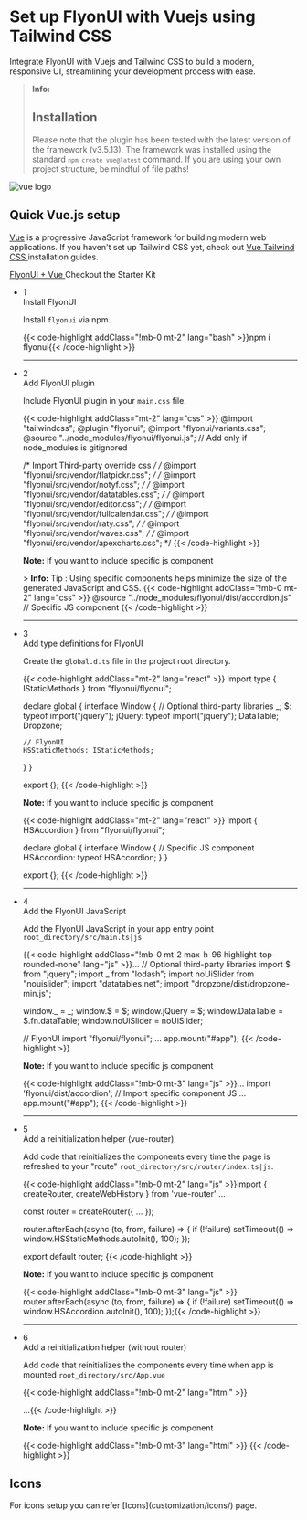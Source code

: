 # Set up FlyonUI with Vuejs using Tailwind CSS

Integrate FlyonUI with Vuejs and Tailwind CSS to build a modern, responsive UI, streamlining your development process with ease.

> **Info:** <h2 class="text-lg font-medium mb-1">Installation</h2>
> Please note that the plugin has been tested with the latest version of the framework (v3.5.13). The framework was installed using the standard <code>`npm create vue@latest`</code> command.
> If you are using your own project structure, be mindful of file paths!

<div>
  <div class="flex gap-2">
    <div><img src="https://cdn.flyonui.com/fy-assets/icons/vue-vite-icon.png" alt="vue logo" class="h-auto w-14 mt-2" /></div>
    <div>
      <h2 class="text-base-content mb-3 text-lg font-semibold mt-2">
        Quick
        <span class="text-emerald-600">Vue.js</span>
        setup
      </h2>
      <p class="text-base-conte/80 text-base">
        <a href="https://vuejs.org/" class="link link-animated link-primary" target="_blank">Vue</a> is a progressive JavaScript framework for building modern web applications. If you haven't set up Tailwind CSS yet, check out
        <a class="link link-animated" target="_blank" href="https://tailwindcss.com/docs/guides/vite#vue">
          Vue Tailwind CSS
        </a>
        installation guides.
      </p>
      <div class="tooltip">
        <a href="https://github.com/themeselection/flyonui-vuejs-integration" target="_blank" type="button" class="tooltip-toggle btn-sm btn btn-outline" aria-label="Tooltip">
          <span class="icon-[tabler--bolt-filled] text-emerald-600"></span>
          FlyonUI + Vue
        </a>
        <span class="tooltip-content tooltip-shown:opacity-100 tooltip-shown:visible" role="tooltip">
          <span class="tooltip-body">Checkout the Starter Kit</span>
        </span>
      </div>
    </div>
  </div>

  <ul class="timeline timeline-snap-icon timeline-compact timeline-vertical mb-12 w-full ps-0">
    <!-- Installation -->
    <li class="mt-0 mb-0 ps-0">
      <div class="timeline-middle mb-2">
        <span class="text-base-content flex size-7 items-center justify-center rounded-full border border-base-content/20 font-semibold">
          1
        </span>
      </div>
      <div class="timeline-end m-0 mb-0 w-full rounded-lg p-4">
        <div class="text-base-content mb-3 font-semibold">Install FlyonUI</div>
        <p>
          Install
          <code>flyonui</code>
          via npm.
        </p>
        {{< code-highlight addClass="!mb-0 mt-2" lang="bash" >}}npm i flyonui{{< /code-highlight >}}
      </div>
      <hr class="!w-0.5 rounded-none border-transparent" />
    </li>
    <!-- Configure FlyonUI JavaScript paths -->
    <li class="mt-0 mb-0 ps-0">
      <div class="timeline-middle mb-2">
        <span class="text-base-content flex size-7 items-center justify-center rounded-full border border-base-content/20 font-semibold">
          2
        </span>
      </div>
      <div class="timeline-end mb-0 w-full rounded-lg p-4 m-0">
        <div class="text-base-content mb-3 font-semibold">Add FlyonUI plugin</div>
        <p>
          Include FlyonUI plugin in your <code>main.css</code> file.
        </p>
        {{< code-highlight addClass="mt-2" lang="css" >}}
@import "tailwindcss";
@plugin "flyonui";
@import "flyonui/variants.css";
@source "../node_modules/flyonui/flyonui.js"; // Add only if node_modules is gitignored

/* Import Third-party override css */
/* @import "flyonui/src/vendor/flatpickr.css"; */
/* @import "flyonui/src/vendor/notyf.css"; */
/* @import "flyonui/src/vendor/datatables.css"; */
/* @import "flyonui/src/vendor/editor.css"; */
/* @import "flyonui/src/vendor/fullcalendar.css"; */
/* @import "flyonui/src/vendor/raty.css"; */
/* @import "flyonui/src/vendor/waves.css"; */
/* @import "flyonui/src/vendor/apexcharts.css"; */
  {{< /code-highlight >}}
        <p><strong>Note:</strong> If you want to include specific js component </p>
        > **Info:** <span class="font-semibold">Tip :</span> Using specific components helps minimize the size of the generated JavaScript and CSS.
        {{< code-highlight addClass="!mb-0 mt-2" lang="css" >}}
@source "../node_modules/flyonui/dist/accordion.js" // Specific JS component
  {{< /code-highlight >}}
    </div>
    <hr class="!w-0.5 rounded-none border-transparent" />
    </li>

  <!-- Add type definitions for FlyonUI -->
  <li class="mt-0 mb-0 ps-0">
    <div class="timeline-middle mb-2">
      <span class="text-base-content flex size-7 items-center justify-center rounded-full border border-base-content/20 font-semibold">
        3
      </span>
    </div>
    <div class="timeline-end mb-0 w-full rounded-lg p-4 m-0">
      <div class="text-base-content mb-3 font-semibold">Add type definitions for FlyonUI</div>
      <p>
        Create the <code>global.d.ts</code> file in the project root directory.
      </p>
      {{< code-highlight addClass="mt-2" lang="react" >}}
import type { IStaticMethods } from "flyonui/flyonui";

declare global {
  interface Window {
    // Optional third-party libraries
    _;
    $: typeof import("jquery");
    jQuery: typeof import("jquery");
    DataTable;
    Dropzone;

    // FlyonUI
    HSStaticMethods: IStaticMethods;
  }
}

export {};
  {{< /code-highlight >}}
      <p class="!mt-4">
        <strong>Note:</strong> If you want to include specific js component
      </p>
      {{< code-highlight addClass="mt-2" lang="react" >}}
import { HSAccordion } from "flyonui/flyonui";

declare global {
  interface Window {
    // Specific JS component
    HSAccordion: typeof HSAccordion;
  }
}

export {};
  {{< /code-highlight >}}
  </div>
  <hr class="!w-0.5 rounded-none border-transparent" />
  </li>
    <!-- Add the FlyonUI JavaScript -->
    <li class="mt-0 mb-0 ps-0">
      <div class="timeline-middle mb-2">
        <span class="text-base-content flex size-7 items-center justify-center rounded-full border border-base-content/20 font-semibold">
          4
        </span>
      </div>
      <div class="timeline-end m-0 mb-0 w-full rounded-lg p-4">
        <div class="text-base-content mb-3 font-semibold">Add the FlyonUI JavaScript</div>
        <p>Add the FlyonUI JavaScript in your app entry point <code>root_directory/src/main.ts|js</code></p>
        {{< code-highlight addClass="!mb-0 mt-2 max-h-96 highlight-top-rounded-none" lang="js" >}}...
// Optional third-party libraries
import $ from "jquery";
import _ from "lodash";
import noUiSlider from "nouislider";
import "datatables.net";
import "dropzone/dist/dropzone-min.js";

window._ = _;
window.$ = $;
window.jQuery = $;
window.DataTable = $.fn.dataTable;
window.noUiSlider = noUiSlider;

// FlyonUI
import "flyonui/flyonui";
...
app.mount("#app");
      {{< /code-highlight >}}
        <p class="!mt-4">
        <strong>Note:</strong> If you want to include specific js component
      </p>
      {{< code-highlight addClass="!mb-0 mt-3" lang="js" >}}...
import 'flyonui/dist/accordion';  // Import specific component JS
...
app.mount("#app");
  {{< /code-highlight >}}
      </div>
      <hr class="!w-0.5 rounded-none border-transparent" />
    </li>
    <!-- Add a reinitialization helper (vue-router) -->
    <li class="mt-0 mb-0 ps-0">
      <div class="timeline-middle mb-2">
        <span class="text-base-content flex size-7 items-center justify-center rounded-full border border-base-content/20 font-semibold">
          5
        </span>
      </div>
      <div class="timeline-end m-0 mb-0 w-full rounded-lg p-4">
        <div class="text-base-content mb-3 font-semibold">Add a reinitialization helper (vue-router)</div>
        <p>Add code that reinitializes the components every time the page is refreshed to your "route" <code>root_directory/src/router/index.ts|js</code>.</p>
        {{< code-highlight addClass="!mb-0 mt-2" lang="js" >}}import { createRouter, createWebHistory } from 'vue-router'
...

const router = createRouter({
  ...
});

router.afterEach(async (to, from, failure) => {
  if (!failure) setTimeout(() => window.HSStaticMethods.autoInit(), 100);
});

export default router;
            {{< /code-highlight >}}
            <p class="!mt-4">
              <strong>Note:</strong> If you want to include specific js component
            </p>
      {{< code-highlight addClass="!mb-0 mt-3" lang="js" >}}
router.afterEach(async (to, from, failure) => {
  if (!failure) setTimeout(() => window.HSAccordion.autoInit(), 100);
});{{< /code-highlight >}}
      </div>
      <hr class="!w-0.5 rounded-none border-transparent" />
    </li>
    <!-- Add a reinitialization helper (without router) -->
    <li class="mt-0 mb-0 ps-0">
      <div class="timeline-middle mb-2">
        <span class="text-base-content flex size-7 items-center justify-center rounded-full border border-base-content/20 font-semibold">
          6
        </span>
      </div>
      <div class="timeline-end m-0 mb-0 w-full rounded-lg p-4">
        <div class="text-base-content mb-3 font-semibold">Add a reinitialization helper (without router)</div>
        <p>Add code that reinitializes the components every time when app is mounted <code>root_directory/src/App.vue</code></p>
        {{< code-highlight addClass="!mb-0 mt-2" lang="html" >}}<script setup>
  onMounted(() => {
    setTimeout(() => window.HSStaticMethods.autoInit(), 100)
  });
</script>

...{{< /code-highlight >}}
      <p class="!mt-4">
        <strong>Note:</strong> If you want to include specific js component
      </p>
      {{< code-highlight addClass="!mb-0 mt-3" lang="html" >}}<script setup>
  onMounted(() => {
    setTimeout(() => window.HSAccordion.autoInit(), 100)
  });
</script>
    {{< /code-highlight >}}
      </div>
    </li>
  </ul>
</div>

<h2 class="text-lg font-medium mb-1">Icons</h2>
For icons setup you can refer [Icons](customization/icons/) page.
